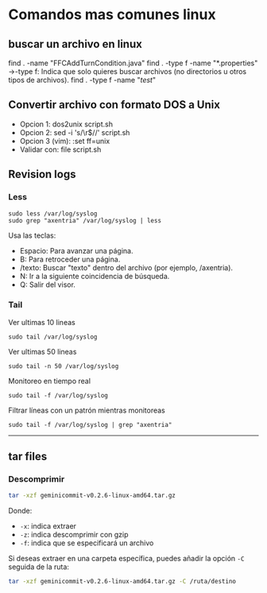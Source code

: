 # Comandos mas comunes linux

## buscar un archivo en linux
find . -name "FFCAddTurnCondition.java"
find . -type f -name "*.properties"  ->-type f: Indica que solo quieres buscar archivos (no directorios u otros tipos de archivos).
find . -type f -name "*test*"

## Convertir archivo con formato DOS a Unix
- Opcion 1: dos2unix script.sh
- Opcion 2: sed -i 's/\r$//' script.sh
- Opcion 3 (vim): :set ff=unix
- Validar con: file script.sh

## Revision logs
### Less
```
sudo less /var/log/syslog
sudo grep "axentria" /var/log/syslog | less
```
Usa las teclas:
- Espacio: Para avanzar una página.
- B: Para retroceder una página.
- /texto: Buscar "texto" dentro del archivo (por ejemplo, /axentria).
- N: Ir a la siguiente coincidencia de búsqueda.
- Q: Salir del visor.

### Tail
Ver ultimas 10 lineas
```
sudo tail /var/log/syslog
```
Ver ultimas 50 lineas
```
sudo tail -n 50 /var/log/syslog
```
Monitoreo en tiempo real
```
sudo tail -f /var/log/syslog
```
Filtrar líneas con un patrón mientras monitoreas
```
sudo tail -f /var/log/syslog | grep "axentria"
```
----
## tar files

### Descomprimir

```bash
tar -xzf geminicommit-v0.2.6-linux-amd64.tar.gz
```

Donde:
- `-x`: indica extraer
- `-z`: indica descomprimir con gzip
- `-f`: indica que se especificará un archivo

Si deseas extraer en una carpeta específica, puedes añadir la opción `-C` seguida de la ruta:

```bash
tar -xzf geminicommit-v0.2.6-linux-amd64.tar.gz -C /ruta/destino
```
